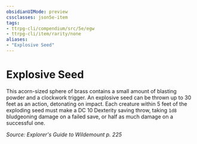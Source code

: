 ```yaml
---
obsidianUIMode: preview
cssclasses: json5e-item
tags:
- ttrpg-cli/compendium/src/5e/egw
- ttrpg-cli/item/rarity/none
aliases: 
- "Explosive Seed"
---
```

# Explosive Seed


This acorn-sized sphere of brass contains a small amount of blasting powder and a clockwork trigger. An explosive seed can be thrown up to 30 feet as an action, detonating on impact. Each creature within 5 feet of the exploding seed must make a DC 10 Dexterity saving throw, taking `1d8` bludgeoning damage on a failed save, or half as much damage on a successful one.

*Source: Explorer's Guide to Wildemount p. 225*